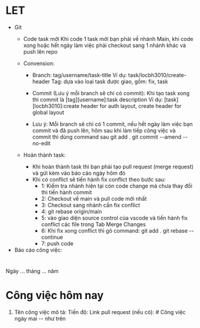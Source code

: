 # LET

- Git 
	- Code task mới
		Khi code 1 task mới bạn phải về nhánh Main, khi code xong hoặc hết ngày làm việc phải checkout sang 1 nhánh khác và push lên repo

	-	Convension: 
		- Branch: tag/username/task-title
			Ví dụ: task/locbh3010/create-header
			Tag: dựa vào loại task được giao, gồm: fix, task

		- Commit (Lưu ý mỗi branch sẽ chỉ có commit): 
			Khi tạo task xong thì commit là [tag][username]:task description
			Ví dụ: [task][locbh3010]:create header for auth layout, create header for global layout
			
		- Lưu ý: Mỗi branch sẽ chỉ có 1 commit, nếu hết ngày làm việc bạn commit và đã push lên, hôm sau khi làm tiếp công việc và commit thì dùng command sau
			git add .
			git commit --amend --no-edit

	- Hoàn thành task: 
		- Khi hoàn thành task thì bạn phải tạo pull request (merge request) và gửi kèm vào báo cáo ngày hôm đó
		- Khi có conflict sẽ tiến hành fix conflict theo bước sau:
			- 1: Kiểm tra nhánh hiện tại còn code change mà chưa thay đổi thì tiến hành commit
			- 2: Checkout về main và pull code mới nhất
			- 3: Checkout sang nhánh cần fix conflict
			- 4: git rebase origin/main 
			- 5: vào giao diện source control của vscode và tiến hành fix conflict các file trong Tab Merge Changes
			- 6: Khi fix xong conflict thì gõ command:
				git add .
				git rebase --continue
			- 7: push code
- Báo cáo công việc:
# 
Ngày ... tháng ... năm
# Công việc hôm nay
1. Tên công việc
	mô tả: 
	Tiến độ: 
	Link pull request (nếu có): 
\# Công việc ngày mai
 -- như trên
